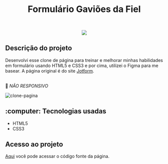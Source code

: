 <h1 align="center"> Formulário Gaviões da Fiel </h1>

<br>
<p align="center">
  <img src="https://img.shields.io/badge/%20STATUS%20-%20CONCLU%C3%8DDO%20%20%20%20-44CC1?style=flat-square"/>
</p>

<h2>Descrição do projeto</h2>

<p>Desenvolvi esse clone de página para treinar e melhorar minhas habilidades em formulário usando HTML5 e CSS3 e por cima, utilizei o Figma para me basear. A página original é do site <a href="https://www.jotform.com/pt/" target="_blank">Jotform</a>.</p>

<br>:calling: <i>NÃO RESPONSIVO</i>

![clone-pagina](https://github.com/vini-rbeiro/form-gavioes-da-fiel/assets/95951039/4596d5cc-a875-4049-abdf-bb6485bba82c)


<h2>:computer: Tecnologias usadas</h2>

<ul>
  <li>HTML5</li>
  <li>CSS3</li>
</ul>

<h2>Acesso ao projeto</h2>

<a href="https://github.com/vini-rbeiro/form-gavioes-da-fiel" target="_blank">Aqui</a> você pode acessar o código fonte da página.
